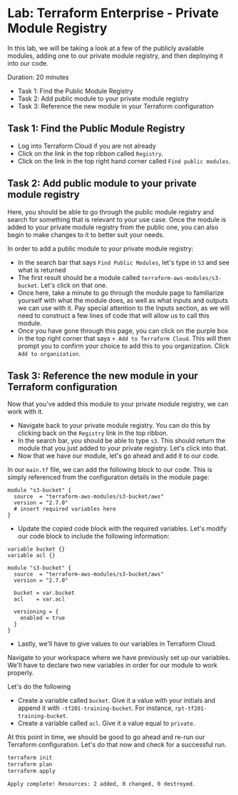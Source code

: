 # Lab: Terraform Enterprise - Private Module Registry

In this lab, we will be taking a look at a few of the publicly available modules, adding one to our private module registry, and then deploying it into our code.

Duration: 20 minutes

- Task 1: Find the Public Module Registry
- Task 2: Add public module to your private module registry
- Task 3: Reference the new module in your Terraform configuration

## Task 1: Find the Public Module Registry

- Log into Terraform Cloud if you are not already
- Click on the link in the top ribbon called `Registry`.
- Click on the link in the top right hand corner called `Find public modules`.

## Task 2: Add public module to your private module registry

Here, you should be able to go through the public module registry and search for something that is relevant to your use case. Once the module is added to your private module registry from the public one, you can also begin to make changes to it to better suit your needs.

In order to add a public module to your private module registry:

- In the search bar that says `Find Public Modules`, let's type in `S3` and see what is returned
- The first result should be a module called `terraform-aws-modules/s3-bucket`. Let's click on that one.
- Once here, take a minute to go through the module page to familiarize yourself with what the module does, as well as what inputs and outputs we can use with it. Pay special attention to the Inputs section, as we will need to construct a few lines of code that will allow us to call this module.
- Once you have gone through this page, you can click on the purple box in the top right corner that says `+ Add to Terraform Cloud`. This will then prompt you to confirm your choice to add this to you organization. Click `Add to organization`.

## Task 3: Reference the new module in your Terraform configuration

Now that you've added this module to your private module registry, we can work with it.

- Navigate back to your private module registry.  You can do this by clicking back on the `Registry` link in the top ribbon.
- In the search bar, you should be able to type `s3`. This should return the module that you just added to your private registry. Let's click into that.
- Now that we have our module, let's go ahead and add it to our code.

In our `main.tf` file, we can add the following block to our code. This is simply referenced from the configuration details in the module page:

```hcl
module "s3-bucket" {
  source  = "terraform-aws-modules/s3-bucket/aws"
  version = "2.7.0"
  # insert required variables here
}
```

- Update the copied code block with the required variables.  Let's modify our code block to include the following information:

```hcl
variable bucket {}
variable acl {}

module "s3-bucket" {
  source  = "terraform-aws-modules/s3-bucket/aws"
  version = "2.7.0"

  bucket = var.bucket
  acl    = var.acl

  versioning = {
    enabled = true
  }
}
```

- Lastly, we'll have to give values to our variables in Terraform Cloud.

Navigate to your workspace where we have previously set up our variables. We'll have to declare two new variables in order for our module to work properly.

Let's do the following

- Create a variable called `bucket`. Give it a value with your initials and append it with `-tf201-training-bucket`. For instance, `rpt-tf201-training-bucket`.
- Create a variable called `acl`. Give it a value equal to `private`.

At this point in time, we should be good to go ahead and re-run our Terraform configuration. Let's do that now and check for a successful run.

```bash
terraform init
terraform plan
terraform apply
```

```bash
Apply complete! Resources: 2 added, 0 changed, 0 destroyed.
```